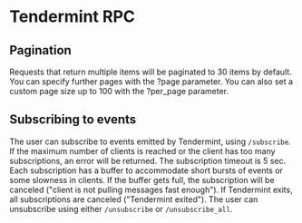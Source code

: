 # Tendermint RPC

## Pagination

Requests that return multiple items will be paginated to 30 items by default.
You can specify further pages with the ?page parameter. You can also set a
custom page size up to 100 with the ?per_page parameter.

## Subscribing to events

The user can subscribe to events emitted by Tendermint, using `/subscribe`. If
the maximum number of clients is reached or the client has too many
subscriptions, an error will be returned. The subscription timeout is 5 sec.
Each subscription has a buffer to accommodate short bursts of events or some
slowness in clients. If the buffer gets full, the subscription will be canceled
("client is not pulling messages fast enough"). If Tendermint exits, all
subscriptions are canceled ("Tendermint exited"). The user can unsubscribe using
either `/unsubscribe` or `/unsubscribe_all`.
